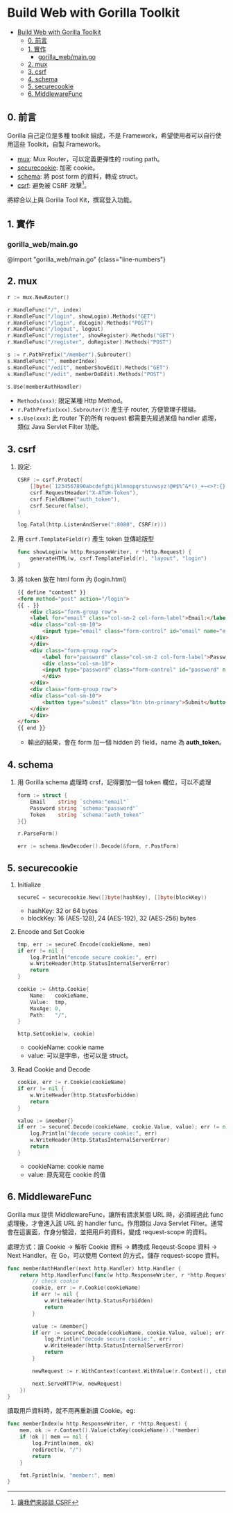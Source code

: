 # Build Web with Gorilla Toolkit


<!-- @import "[TOC]" {cmd="toc" depthFrom=1 depthTo=6 orderedList=false} -->

<!-- code_chunk_output -->

- [Build Web with Gorilla Toolkit](#build-web-with-gorilla-toolkit)
  - [0. 前言](#0-前言)
  - [1. 實作](#1-實作)
    - [gorilla_web/main.go](#gorilla_webmaingo)
  - [2. mux](#2-mux)
  - [3. csrf](#3-csrf)
  - [4. schema](#4-schema)
  - [5. securecookie](#5-securecookie)
  - [6. MiddlewareFunc](#6-middlewarefunc)

<!-- /code_chunk_output -->

## 0. 前言

Gorilla 自己定位是多種 toolkit 組成，不是 Framework，希望使用者可以自行使用這些 Toolkit，自製 Framework。

- [mux](https://github.com/gorilla/mux): Mux Router，可以定義更彈性的 routing path。
- [securecookie](https://github.com/gorilla/securecookie): 加密 cookie。
- [schema](https://github.com/gorilla/schema): 將 post form 的資料，轉成 struct。
- [csrf](https://github.com/gorilla/csrf): 避免被 CSRF 攻擊[^csrf]。

[^csrf]: [讓我們來談談 CSRF](https://blog.techbridge.cc/2017/02/25/csrf-introduction/)

將綜合以上與 Gorilla Tool Kit，撰寫登入功能。

## 1. 實作
### gorilla_web/main.go

@import "gorilla_web/main.go" {class="line-numbers"}

## 2. mux

```go {.line-numbers}
r := mux.NewRouter()

r.HandleFunc("/", index)
r.HandleFunc("/login", showLogin).Methods("GET")
r.HandleFunc("/login", doLogin).Methods("POST")
r.HandleFunc("/logout", logout)
r.HandleFunc("/register", showRegister).Methods("GET")
r.HandleFunc("/register", doRegister).Methods("POST")

s := r.PathPrefix("/member").Subrouter()
s.HandleFunc("", memberIndex)
s.HandleFunc("/edit", memberShowEdit).Methods("GET")
s.HandleFunc("/edit", memberDoEdit).Methods("POST")

s.Use(memberAuthHandler)
```

- `Methods(xxx)`: 限定某種 Http Method。
- `r.PathPrefix(xxx).Subrouter()`: 產生子 router, 方便管理子模組。
- `s.Use(xxx)`: 此 router 下的所有 request 都需要先經過某個 handler 處理，類似 Java Servlet Filter 功能。

## 3. csrf

1. 設定:

    ```go {.line-numbers}
    CSRF := csrf.Protect(
        []byte(`1234567890abcdefghijklmnopqrstuvwsyz!@#$%^&*()_+~<>?:{}|,./;'[]\`),
        csrf.RequestHeader("X-ATUH-Token"),
        csrf.FieldName("auth_token"),
        csrf.Secure(false),
    )

    log.Fatal(http.ListenAndServe(":8080", CSRF(r)))
    ```

1. 用 `csrf.TemplateField(r)` 產生 token 並傳給版型

    ```go {.line-numbers}
    func showLogin(w http.ResponseWriter, r *http.Request) {
        generateHTML(w, csrf.TemplateField(r), "layout", "login")
    }
    ```

1. 將 token 放在 html form 內 (login.html)

    ```html
    {{ define "content" }}
    <form method="post" action="/login">
    {{ . }}
        <div class="form-group row">
        <label for="email" class="col-sm-2 col-form-label">Email:</label>
        <div class="col-sm-10">
            <input type="email" class="form-control" id="email" name="email" required>
        </div>
        </div>
        <div class="form-group row">
            <label for="password" class="col-sm-2 col-form-label">Password</label>
            <div class="col-sm-10">
            <input type="password" class="form-control" id="password" name="password" required>
            </div>
        </div>
        <div class="form-group row">
        <div class="col-sm-10">
            <button type="submit" class="btn btn-primary">Submit</button>
        </div>
        </div>
    </form>
    {{ end }}
    ```

    - 輸出的結果，會在 form 加一個 hidden 的 field，name 為 **auth_token**。

## 4. schema

1. 用 Gorilla schema 處理時 crsf，記得要加一個 token 欄位，可以不處理

    ```go {.line-number}
    form := struct {
        Email    string `schema:"email"`
        Password string `schema:"password"`
        Token    string `schema:"auth_token"`
    }{}

    r.ParseForm()

    err := schema.NewDecoder().Decode(&form, r.PostForm)
    ```

## 5. securecookie

1. Initialize

    ```go {.line-number}
    secureC = securecookie.New([]byte(hashKey), []byte(blockKey))
    ```

    - hashKey: 32 or 64 bytes
    - blockKey: 16 (AES-128), 24 (AES-192), 32 (AES-256) bytes

1. Encode and Set Cookie

    ```go {.line-numbers}
    tmp, err := secureC.Encode(cookieName, mem)
    if err != nil {
        log.Println("encode secure cookie:", err)
        w.WriteHeader(http.StatusInternalServerError)
        return
    }

    cookie := &http.Cookie{
        Name:   cookieName,
        Value:  tmp,
        MaxAge: 0,
        Path:   "/",
    }

    http.SetCookie(w, cookie)
    ```

    - cookieName: cookie name
    - value: 可以是字串，也可以是 struct。

1. Read Cookie and Decode

    ```go {.line-numbers}
    cookie, err := r.Cookie(cookieName)
    if err != nil {
        w.WriteHeader(http.StatusForbidden)
        return
    }

    value := &member{}
    if err := secureC.Decode(cookieName, cookie.Value, value); err != nil {
        log.Println("decode secure cookie:", err)
        w.WriteHeader(http.StatusInternalServerError)
        return
    }
    ```

    - cookieName: cookie name
    - value: 原先寫在 cookie 的值

## 6. MiddlewareFunc

Gorilla mux 提供 MiddlewareFunc，讓所有請求某個 URL 時，必須經過此 func 處理後，才會進入該 URL 的 handler func。作用類似 Java Servlet Filter。通常會在這裏面，作身分驗證，並把用戶的資料，變成 request-scope 的資料。

處理方式：讀 Cookie -> 解析 Cookie 資料 -> 轉換成 Reqeust-Scope 資料 -> Next Handler。在 Go，可以使用 Context 的方式，儲存 request-scope 資料。

```go {.line-numbers}
func memberAuthHandler(next http.Handler) http.Handler {
    return http.HandlerFunc(func(w http.ResponseWriter, r *http.Request) {
        // check cookie
        cookie, err := r.Cookie(cookieName)
        if err != nil {
            w.WriteHeader(http.StatusForbidden)
            return
        }

        value := &member{}
        if err := secureC.Decode(cookieName, cookie.Value, value); err != nil {
            log.Println("decode secure cookie:", err)
            w.WriteHeader(http.StatusInternalServerError)
            return
        }

        newRequest := r.WithContext(context.WithValue(r.Context(), ctxKey(cookieName), value))

        next.ServeHTTP(w, newRequest)
    })
}
```

讀取用戶資料時，就不用再重新讀 Cookie。eg:

```go {.line-numbers}
func memberIndex(w http.ResponseWriter, r *http.Request) {
    mem, ok := r.Context().Value(ctxKey(cookieName)).(*member)
    if !ok || mem == nil {
        log.Println(mem, ok)
        redirect(w, "/")
        return
    }

    fmt.Fprintln(w, "member:", mem)
}
```
